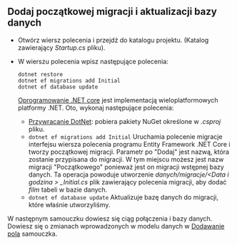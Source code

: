 ## <a name="add-initial-migration-and-update-the-database"></a>Dodaj początkowej migracji i aktualizacji bazy danych

* Otwórz wiersz polecenia i przejdź do katalogu projektu. (Katalog zawierający *Startup.cs* pliku).

* W wierszu polecenia wpisz następujące polecenia:

  ```console
  dotnet restore
  dotnet ef migrations add Initial
  dotnet ef database update
  ```
  
  [Oprogramowanie .NET core](/dotnet/core/tools/index) jest implementacją wieloplatformowych platformy .NET. Oto, wykonaj następujące polecenia:

  * [Przywracanie DotNet](/dotnet/core/tools/dotnet-restore): pobiera pakiety NuGet określone w *.csproj* pliku.
  * `dotnet ef migrations add Initial` Uruchamia polecenie migracje interfejsu wiersza polecenia programu Entity Framework .NET Core i tworzy początkowej migracji. Parametr po "Dodaj" jest nazwą, która zostanie przypisana do migracji. W tym miejscu możesz jest nazw migracji "Początkowego" ponieważ jest on migracji wstępnej bazy danych. Ta operacja powoduje utworzenie *danych/migracje/\<Data i godzina > _Initial.cs* plik zawierający polecenia migracji, aby dodać *film* tabeli w bazie danych.
  * `dotnet ef database update`  Aktualizuje bazę danych do migracji, które właśnie utworzyliśmy.

W następnym samouczku dowiesz się ciąg połączenia i bazy danych. Dowiesz się o zmianach wprowadzonych w modelu danych w [Dodawanie pola](xref:tutorials/first-mvc-app/new-field) samouczka.
